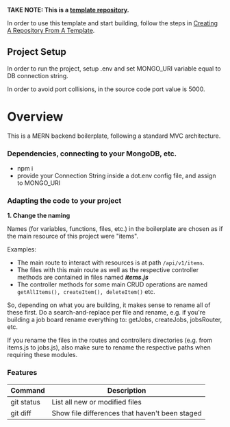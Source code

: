 **TAKE NOTE: This is a [template repository](https://docs.github.com/en/repositories/creating-and-managing-repositories/creating-a-template-repository#about-template-repositories).**

In order to use this template and start building, follow the steps in [Creating A Repository From A Template](https://docs.github.com/en/repositories/creating-and-managing-repositories/creating-a-repository-from-a-template).

## Project Setup

In order to run the project, setup .env and set MONGO_URI variable equal to DB connection string.

In order to avoid port collisions, in the source code port value is 5000.

# Overview

This is a MERN backend boilerplate, following a standard MVC architecture.

### Dependencies, connecting to your MongoDB, etc.

- npm i
- provide your Connection String inside a dot.env config file, and assign to MONGO_URI

### Adapting the code to your project

**1. Change the naming**

Names (for variables, functions, files, etc.) in the boilerplate are chosen as if the main resource of this project were "items".

Examples:

- The main route to interact with resources is at path `/api/v1/items`.
- The files with this main route as well as the respective controller methods are contained in files named **_items.js_**
- The controller methods for some main CRUD operations are named `getAllItems(), createItem(), deleteItem()` etc.

So, depending on what you are building, it makes sense to rename all of these first.
Do a search-and-replace per file and rename, e.g. if you're building a job board rename everything to: getJobs, createJobs, jobsRouter, etc.

If you rename the files in the routes and controllers directories (e.g. from items.js to jobs.js), also make sure to rename the respective paths when requiring these modules.

### Features

| Command    | Description                                    |
| ---------- | ---------------------------------------------- |
| git status | List all new or modified files                 |
| git diff   | Show file differences that haven't been staged |
